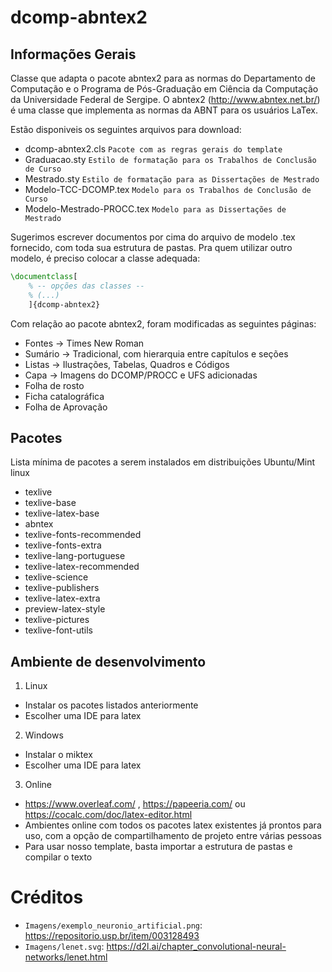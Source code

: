 dcomp-abntex2
=========================

## Informações Gerais
Classe que adapta o pacote abntex2 para as normas do Departamento de Computação e o Programa de Pós-Graduação em Ciência da Computação da Universidade Federal de Sergipe. O abntex2 (http://www.abntex.net.br/) é uma classe que implementa as normas da ABNT para os usuários LaTex.

Estão disponiveis os seguintes arquivos para download:
- dcomp-abntex2.cls         `Pacote com as regras gerais do template`
- Graduacao.sty             `Estilo de formatação para os Trabalhos de Conclusão de Curso`
- Mestrado.sty              `Estilo de formatação para as Dissertações de Mestrado`
- Modelo-TCC-DCOMP.tex      `Modelo para os Trabalhos de Conclusão de Curso`
- Modelo-Mestrado-PROCC.tex `Modelo para as Dissertações de Mestrado`

Sugerimos escrever documentos por cima do arquivo de modelo .tex fornecido, com toda sua estrutura de pastas. Pra quem utilizar outro modelo, é preciso colocar a classe adequada:

```latex
\documentclass[
	% -- opções das classes --
    % (...)
	]{dcomp-abntex2}
```

Com relação ao pacote abntex2, foram modificadas as seguintes páginas:
- Fontes -> Times New Roman
- Sumário -> Tradicional, com hierarquia entre capítulos e seções
- Listas -> Ilustrações, Tabelas, Quadros e Códigos
- Capa -> Imagens do DCOMP/PROCC e UFS adicionadas
- Folha de rosto
- Ficha catalográfica
- Folha de Aprovação

## Pacotes

Lista mínima de pacotes a serem instalados em distribuições Ubuntu/Mint linux
* texlive
* texlive-base
* texlive-latex-base
* abntex
* texlive-fonts-recommended
* texlive-fonts-extra
* texlive-lang-portuguese
* texlive-latex-recommended
* texlive-science
* texlive-publishers
* texlive-latex-extra
* preview-latex-style
* texlive-pictures
* texlive-font-utils

## Ambiente de desenvolvimento
1. Linux
  * Instalar os pacotes listados anteriormente
  * Escolher uma IDE para latex

2. Windows
  * Instalar o miktex
  * Escolher uma IDE para latex

3. Online
  * https://www.overleaf.com/ , https://papeeria.com/ ou https://cocalc.com/doc/latex-editor.html
  * Ambientes online com todos os pacotes latex existentes já prontos para uso, com a opção de compartilhamento de projeto entre várias pessoas
  * Para usar nosso template, basta importar a estrutura de pastas e compilar o texto

# Créditos
- `Imagens/exemplo_neuronio_artificial.png`: https://repositorio.usp.br/item/003128493
- `Imagens/lenet.svg`: https://d2l.ai/chapter_convolutional-neural-networks/lenet.html
